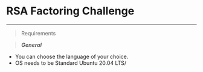 # RSA Factoring Challenge
---

> Requirements

> _**General**_
* You can choose the language of your choice.
* OS needs to be Standard Ubuntu 20.04 LTS/
